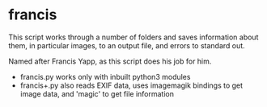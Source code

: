 # francis

This script works through a number of folders and 
saves information about them, in particular images, 
to an output file, and errors to standard out.

Named after Francis Yapp, as this script does his 
job for him.

* francis.py works only with inbuilt python3 modules
* francis+.py also reads EXIF data, uses imagemagik
bindings to get image data, and 'magic' to get file 
information
